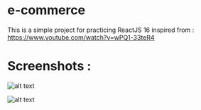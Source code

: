 # e-commerce 
This is a simple project for practicing ReactJS 16
inspired from : https://www.youtube.com/watch?v=wPQ1-33teR4

# Screenshots :

![alt text](https://www12.0zz0.com/2019/08/24/13/620244509.png "Screnn 1")

![alt text](https://www12.0zz0.com/2019/08/24/13/435825348.png "Screnn 1")
